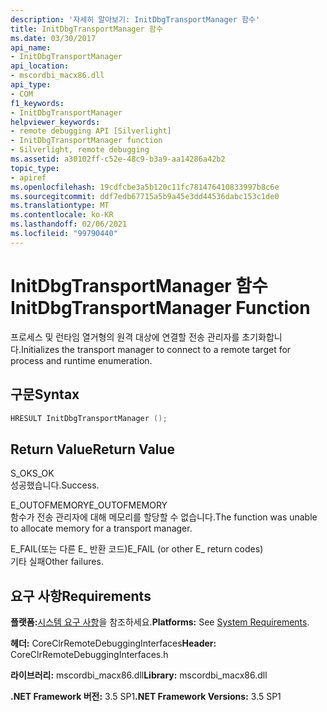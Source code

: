 ```yaml
---
description: '자세히 알아보기: InitDbgTransportManager 함수'
title: InitDbgTransportManager 함수
ms.date: 03/30/2017
api_name:
- InitDbgTransportManager
api_location:
- mscordbi_macx86.dll
api_type:
- COM
f1_keywords:
- InitDbgTransportManager
helpviewer_keywords:
- remote debugging API [Silverlight]
- InitDbgTransportManager function
- Silverlight, remote debugging
ms.assetid: a30102ff-c52e-48c9-b3a9-aa14286a42b2
topic_type:
- apiref
ms.openlocfilehash: 19cdfcbe3a5b120c11fc781476410833997b8c6e
ms.sourcegitcommit: ddf7edb67715a5b9a45e3dd44536dabc153c1de0
ms.translationtype: MT
ms.contentlocale: ko-KR
ms.lasthandoff: 02/06/2021
ms.locfileid: "99790440"
---
```

# <a name="initdbgtransportmanager-function"></a><span data-ttu-id="e5e92-103">InitDbgTransportManager 함수</span><span class="sxs-lookup"><span data-stu-id="e5e92-103">InitDbgTransportManager Function</span></span>

<span data-ttu-id="e5e92-104">프로세스 및 런타임 열거형의 원격 대상에 연결할 전송 관리자를 초기화합니다.</span><span class="sxs-lookup"><span data-stu-id="e5e92-104">Initializes the transport manager to connect to a remote target for process and runtime enumeration.</span></span>  
  
## <a name="syntax"></a><span data-ttu-id="e5e92-105">구문</span><span class="sxs-lookup"><span data-stu-id="e5e92-105">Syntax</span></span>  
  
```cpp  
HRESULT InitDbgTransportManager ();  
```  
  
## <a name="return-value"></a><span data-ttu-id="e5e92-106">Return Value</span><span class="sxs-lookup"><span data-stu-id="e5e92-106">Return Value</span></span>  

 <span data-ttu-id="e5e92-107">S_OK</span><span class="sxs-lookup"><span data-stu-id="e5e92-107">S_OK</span></span>  
 <span data-ttu-id="e5e92-108">성공했습니다.</span><span class="sxs-lookup"><span data-stu-id="e5e92-108">Success.</span></span>  
  
 <span data-ttu-id="e5e92-109">E_OUTOFMEMORY</span><span class="sxs-lookup"><span data-stu-id="e5e92-109">E_OUTOFMEMORY</span></span>  
 <span data-ttu-id="e5e92-110">함수가 전송 관리자에 대해 메모리를 할당할 수 없습니다.</span><span class="sxs-lookup"><span data-stu-id="e5e92-110">The function was unable to allocate memory for a transport manager.</span></span>  
  
 <span data-ttu-id="e5e92-111">E_FAIL(또는 다른 E_ 반환 코드)</span><span class="sxs-lookup"><span data-stu-id="e5e92-111">E_FAIL (or other E_ return codes)</span></span>  
 <span data-ttu-id="e5e92-112">기타 실패</span><span class="sxs-lookup"><span data-stu-id="e5e92-112">Other failures.</span></span>  
  
## <a name="requirements"></a><span data-ttu-id="e5e92-113">요구 사항</span><span class="sxs-lookup"><span data-stu-id="e5e92-113">Requirements</span></span>  

 <span data-ttu-id="e5e92-114">**플랫폼:**[시스템 요구 사항](../../get-started/system-requirements.md)을 참조하세요.</span><span class="sxs-lookup"><span data-stu-id="e5e92-114">**Platforms:** See [System Requirements](../../get-started/system-requirements.md).</span></span>  
  
 <span data-ttu-id="e5e92-115">**헤더:** CoreClrRemoteDebuggingInterfaces</span><span class="sxs-lookup"><span data-stu-id="e5e92-115">**Header:** CoreClrRemoteDebuggingInterfaces.h</span></span>  
  
 <span data-ttu-id="e5e92-116">**라이브러리:** mscordbi_macx86.dll</span><span class="sxs-lookup"><span data-stu-id="e5e92-116">**Library:** mscordbi_macx86.dll</span></span>  
  
 <span data-ttu-id="e5e92-117">**.NET Framework 버전:** 3.5 SP1</span><span class="sxs-lookup"><span data-stu-id="e5e92-117">**.NET Framework Versions:** 3.5 SP1</span></span>
